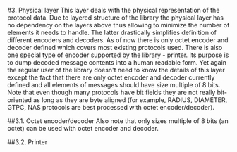 #3. Physical layer
This layer deals with the physical representation of the protocol data.
Due to layered structure of the library the physical layer has no dependency on the layers above thus allowing to minimize the number of elements it needs to handle. The latter drastically simplifies definition of different encoders and decoders.
As of now there is only octet encoder and decoder defined which covers most existing protocols used.
There is also one special type of encoder supported by the library - printer. Its purpose is to dump decoded message contents into a human readable form.
Yet again the regular user of the library doesn't need to know the details of this layer except the fact that there are only octet encoder and decoder currently defined and all elements of messages should have size multiple of 8 bits. Note that even though many protocols have bit fields they are not really bit-oriented as long as they are byte aligned (for example, RADIUS, DIAMETER, GTPC, NAS protocols are best processed with octet encoder/decoder).

##3.1. Octet encoder/decoder
Also note that only sizes multiple of 8 bits (an octet) can be used with octet encoder and decoder.

##3.2. Printer

